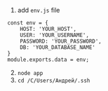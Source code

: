 1. add `env.js` file  
```
const env = {
    HOST: 'YOUR_HOST',
    USER: 'YOUR_USERNAME',
    PASSWORD: 'YOUR_PASSWORD',
    DB: 'YOUR_DATABASE_NAME'
}
module.exports.data = env;
```
2. `node app`  
3. `cd /C/Users/Андрей/.ssh`
